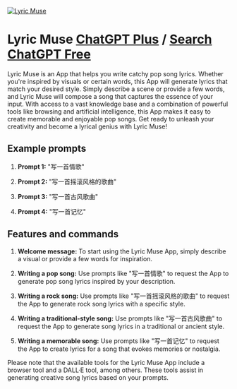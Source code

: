 
[![Lyric Muse](https://files.oaiusercontent.com/file-r52rEF7izByqEgcUvTBMYj2I?se=2123-10-17T07%3A06%3A42Z&sp=r&sv=2021-08-06&sr=b&rscc=max-age%3D31536000%2C%20immutable&rscd=attachment%3B%20filename%3De6b567e5-8ea7-41af-9560-c7e879db396b.png&sig=Wh5idlEn1vOCteH7MpzZdY3Xy07knVV%2BIlueGxaW8Gc%3D)](https://chat.openai.com/g/g-7uSuLKysK-lyric-muse)

# Lyric Muse [ChatGPT Plus](https://chat.openai.com/g/g-7uSuLKysK-lyric-muse) / [Search ChatGPT Free](https://gptcall.net/index.html#/?search=Lyric%20Muse)

Lyric Muse is an App that helps you write catchy pop song lyrics. Whether you're inspired by visuals or certain words, this App will generate lyrics that match your desired style. Simply describe a scene or provide a few words, and Lyric Muse will compose a song that captures the essence of your input. With access to a vast knowledge base and a combination of powerful tools like browsing and artificial intelligence, this App makes it easy to create memorable and enjoyable pop songs. Get ready to unleash your creativity and become a lyrical genius with Lyric Muse!

## Example prompts

1. **Prompt 1:** "写一首情歌"

2. **Prompt 2:** "写一首摇滚风格的歌曲"

3. **Prompt 3:** "写一首古风歌曲"

4. **Prompt 4:** "写一首记忆"

## Features and commands

1. **Welcome message:** To start using the Lyric Muse App, simply describe a visual or provide a few words for inspiration.

2. **Writing a pop song:** Use prompts like "写一首情歌" to request the App to generate pop song lyrics inspired by your description.

3. **Writing a rock song:** Use prompts like "写一首摇滚风格的歌曲" to request the App to generate rock song lyrics with a specific style.

4. **Writing a traditional-style song:** Use prompts like "写一首古风歌曲" to request the App to generate song lyrics in a traditional or ancient style.

5. **Writing a memorable song:** Use prompts like "写一首记忆" to request the App to create lyrics for a song that evokes memories or nostalgia.

Please note that the available tools for the Lyric Muse App include a browser tool and a DALL·E tool, among others. These tools assist in generating creative song lyrics based on your prompts.


